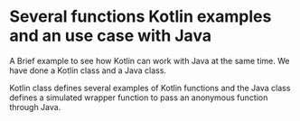 # Several functions Kotlin examples and an use case with Java

A Brief example to see how Kotlin can work with Java at the same time. We have done a Kotlin class and a Java class.

Kotlin class defines several examples of Kotlin functions and the Java class defines a simulated wrapper function to pass an anonymous function through Java.
